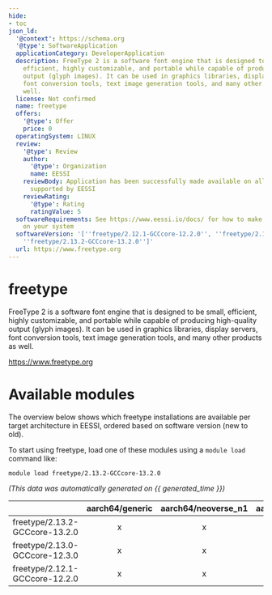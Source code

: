 ```yaml
---
hide:
- toc
json_ld:
  '@context': https://schema.org
  '@type': SoftwareApplication
  applicationCategory: DeveloperApplication
  description: FreeType 2 is a software font engine that is designed to be small,
    efficient, highly customizable, and portable while capable of producing high-quality
    output (glyph images). It can be used in graphics libraries, display servers,
    font conversion tools, text image generation tools, and many other products as
    well.
  license: Not confirmed
  name: freetype
  offers:
    '@type': Offer
    price: 0
  operatingSystem: LINUX
  review:
    '@type': Review
    author:
      '@type': Organization
      name: EESSI
    reviewBody: Application has been successfully made available on all architectures
      supported by EESSI
    reviewRating:
      '@type': Rating
      ratingValue: 5
  softwareRequirements: See https://www.eessi.io/docs/ for how to make EESSI available
    on your system
  softwareVersion: '[''freetype/2.12.1-GCCcore-12.2.0'', ''freetype/2.13.0-GCCcore-12.3.0'',
    ''freetype/2.13.2-GCCcore-13.2.0'']'
  url: https://www.freetype.org
---
```


freetype
========


FreeType 2 is a software font engine that is designed to be small, efficient, highly customizable, and portable while capable of producing high-quality output (glyph images). It can be used in graphics libraries, display servers, font conversion tools, text image generation tools, and many other products as well.

https://www.freetype.org
# Available modules


The overview below shows which freetype installations are available per target architecture in EESSI, ordered based on software version (new to old).

To start using freetype, load one of these modules using a `module load` command like:

```shell
module load freetype/2.13.2-GCCcore-13.2.0
```

*(This data was automatically generated on {{ generated_time }})*  

| |aarch64/generic|aarch64/neoverse_n1|aarch64/neoverse_v1|x86_64/generic|x86_64/amd/zen2|x86_64/amd/zen3|x86_64/amd/zen4|x86_64/intel/haswell|x86_64/intel/sapphirerapids|x86_64/intel/skylake_avx512|
| :---: | :---: | :---: | :---: | :---: | :---: | :---: | :---: | :---: | :---: | :---: |
|freetype/2.13.2-GCCcore-13.2.0|x|x|x|x|x|x|x|x|-|x|
|freetype/2.13.0-GCCcore-12.3.0|x|x|x|x|x|x|x|x|-|x|
|freetype/2.12.1-GCCcore-12.2.0|x|x|x|x|x|x|x|x|-|x|
